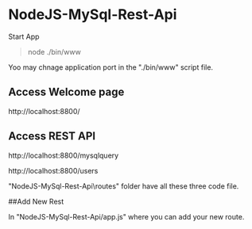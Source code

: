 # NodeJS-MySql-Rest-Api

Start App
> node ./bin/www

Yoo may chnage application port in the "./bin/www" script file.

## Access Welcome page
http://localhost:8800/

## Access REST API
http://localhost:8800/mysqlquery

http://localhost:8800/users

"NodeJS-MySql-Rest-Api\routes" folder have all these three code file.

##Add New Rest

In "NodeJS-MySql-Rest-Api/app.js" where you can add your new route.
